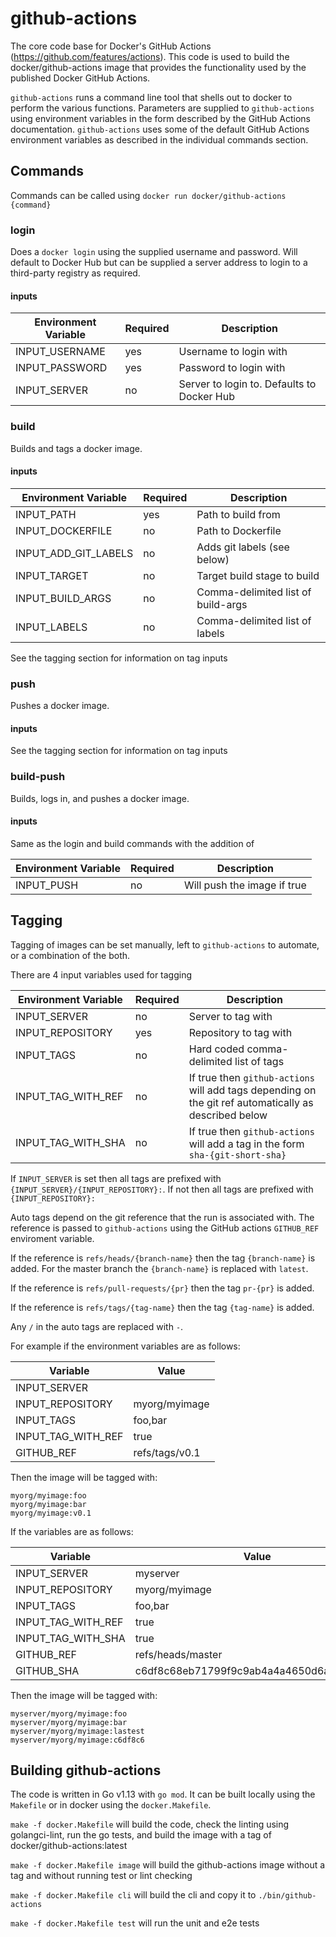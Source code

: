 # github-actions
The core code base for Docker's GitHub Actions (https://github.com/features/actions). This code is used to build the docker/github-actions image that provides the functionality used by the published Docker GitHub Actions.

`github-actions` runs a command line tool that shells out to docker to perform the various functions. Parameters are supplied to `github-actions` using environment variables in the form described by the GitHub Actions documentation. `github-actions` uses some of the default GitHub Actions environment variables as described in the individual commands section.

## Commands

Commands can be called using `docker run docker/github-actions {command}`

### login

Does a `docker login` using the supplied username and password. Will default to Docker Hub but can be supplied a server address to login to a third-party registry as required.

#### inputs

|Environment Variable|Required|Description|
|---|---|---|
|INPUT_USERNAME|yes|Username to login with|
|INPUT_PASSWORD|yes|Password to login with|
|INPUT_SERVER|no|Server to login to. Defaults to Docker Hub|

### build

Builds and tags a docker image.

#### inputs

|Environment Variable|Required|Description|
|---|---|---|
|INPUT_PATH|yes|Path to build from|
|INPUT_DOCKERFILE|no|Path to Dockerfile|
|INPUT_ADD_GIT_LABELS|no|Adds git labels (see below)|
|INPUT_TARGET|no|Target build stage to build|
|INPUT_BUILD_ARGS|no|Comma-delimited list of build-args|
|INPUT_LABELS|no|Comma-delimited list of labels|

See the tagging section for information on tag inputs


### push

Pushes a docker image.

#### inputs

See the tagging section for information on tag inputs


### build-push

Builds, logs in, and pushes a docker image.

#### inputs

Same as the login and build commands with the addition of

|Environment Variable|Required|Description|
|---|---|---|
|INPUT_PUSH|no|Will push the image if true|


## Tagging

Tagging of images can be set manually, left to `github-actions` to automate, or a combination of the both.

There are 4 input variables used for tagging

|Environment Variable|Required|Description|
|---|---|---|
|INPUT_SERVER|no|Server to tag with|
|INPUT_REPOSITORY|yes|Repository to tag with|
|INPUT_TAGS|no|Hard coded comma-delimited list of tags|
|INPUT_TAG_WITH_REF|no|If true then `github-actions` will add tags depending on the git ref automatically as described below|
|INPUT_TAG_WITH_SHA|no|If true then `github-actions` will add a tag in the form `sha-{git-short-sha}`|

If `INPUT_SERVER` is set then all tags are prefixed with `{INPUT_SERVER}/{INPUT_REPOSITORY}:`.
If not then all tags are prefixed with `{INPUT_REPOSITORY}:`

Auto tags depend on the git reference that the run is associated with. The reference is passed to `github-actions` using the GitHub actions `GITHUB_REF` enviroment variable.

If the reference is `refs/heads/{branch-name}` then the tag `{branch-name}` is added. For the master branch the `{branch-name}` is replaced with `latest`.

If the reference is `refs/pull-requests/{pr}` then the tag `pr-{pr}` is added.

If the reference is `refs/tags/{tag-name}` then the tag `{tag-name}` is added.

Any `/` in the auto tags are replaced with `-`.

For example if the environment variables are as follows:

|Variable|Value|
|---|---|
|INPUT_SERVER||
|INPUT_REPOSITORY|myorg/myimage|
|INPUT_TAGS|foo,bar|
|INPUT_TAG_WITH_REF|true|
|GITHUB_REF|refs/tags/v0.1|

Then the image will be tagged with:
```
myorg/myimage:foo
myorg/myimage:bar
myorg/myimage:v0.1
```

If the variables are as follows:

|Variable|Value|
|---|---|
|INPUT_SERVER|myserver|
|INPUT_REPOSITORY|myorg/myimage|
|INPUT_TAGS|foo,bar|
|INPUT_TAG_WITH_REF|true|
|INPUT_TAG_WITH_SHA|true|
|GITHUB_REF|refs/heads/master|
|GITHUB_SHA|c6df8c68eb71799f9c9ab4a4a4650d6aabd7e415|

Then the image will be tagged with:
```
myserver/myorg/myimage:foo
myserver/myorg/myimage:bar
myserver/myorg/myimage:lastest
myserver/myorg/myimage:c6df8c6
```

## Building github-actions
The code is written in Go v1.13 with `go mod`. It can be built locally using the `Makefile` or in docker using the `docker.Makefile`.

`make -f docker.Makefile` will build the code, check the linting using golangci-lint, run the go tests, and build the image with a tag of docker/github-actions:latest

`make -f docker.Makefile image` will build the github-actions image without a tag and without running test or lint checking

`make -f docker.Makefile cli` will build the cli and copy it to `./bin/github-actions`

`make -f docker.Makefile test` will run the unit and e2e tests
